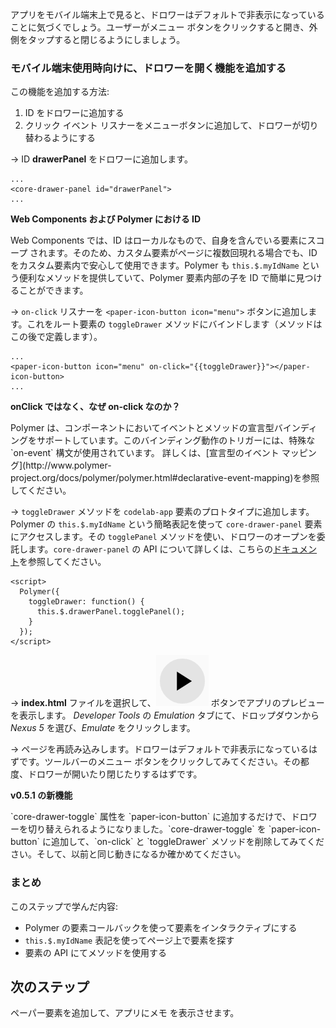 ﻿<toc-element></toc-element>

アプリをモバイル端末上で見ると、ドロワーはデフォルトで非表示になっていることに気づくでしょう。ユーザーがメニュー ボタンをクリックすると開き、外側をタップすると閉じるようにしましょう。

### モバイル端末使用時向けに、ドロワーを開く機能を追加する

この機能を追加する方法:

1. ID をドロワーに追加する
2. クリック イベント リスナーをメニューボタンに追加して、ドロワーが切り替わるようにする

&rarr; ID **drawerPanel** をドロワーに追加します。

    ...
    <core-drawer-panel id="drawerPanel">
    ...

<aside class="callout">
  <b>Web Components および Polymer における ID </b>
  <p>Web Components では、ID はローカルなもので、自身を含んでいる要素にスコープ されます。そのため、カスタム要素がページに複数回現れる場合でも、ID をカスタム要素内で安心して使用できます。Polymer も <code>this.$.myIdName</code> という便利なメソッドを提供していて、Polymer 要素内部の子を ID で簡単に見つけることができます。</p>
</aside>


&rarr; `on-click` リスナーを `<paper-icon-button icon="menu">` ボタンに追加します。これをルート要素の `toggleDrawer` メソッドにバインドします（メソッドはこの後で定義します）。

    ...
    <paper-icon-button icon="menu" on-click="{{toggleDrawer}}"></paper-icon-button>
    ...

<aside class="callout">
  <b>onClick ではなく、なぜ on-click なのか？</b>
  <p>
Polymer は、コンポーネントにおいてイベントとメソッドの宣言型バインディングをサポートしています。このバインディング動作のトリガーには、特殊な `on-event` 構文が使用されています。
詳しくは、[宣言型のイベント マッピング](http://www.polymer-project.org/docs/polymer/polymer.html#declarative-event-mapping)を参照してください。</p>
</aside>

&rarr; `toggleDrawer` メソッドを `codelab-app` 要素のプロトタイプに追加します。
Polymer の `this.$.myIdName` という簡略表記を使って `core-drawer-panel` 要素にアクセスします。その `togglePanel` メソッドを使い、ドロワーのオープンを委託します。`core-drawer-panel` の API について詳しくは、こちらの[ドキュメント](https://www.polymer-project.org/docs/elements/core-elements.html#core-drawer-panel)を参照してください。

    <script>
      Polymer({
        toggleDrawer: function() {
          this.$.drawerPanel.togglePanel();
        }
      });
    </script>

&rarr; **index.html** ファイルを選択して、<img src="img/runbutton.png" class="icon"> ボタンでアプリのプレビューを表示します。
*Developer Tools* の *Emulation* タブにて、ドロップダウンから *Nexus 5* を選び、*Emulate* をクリックします。

&rarr; ページを再読み込みします。ドロワーはデフォルトで非表示になっているはずです。ツールバーのメニュー ボタンをクリックしてみてください。その都度、ドロワーが開いたり閉じたりするはずです。

<aside class="callout">
<b>v0.5.1 の新機能</b>
<p>
`core-drawer-toggle` 属性を `paper-icon-button` に追加するだけで、ドロワーを切り替えられるようになりました。`core-drawer-toggle` を `paper-icon-button` に追加して、`on-click` と `toggleDrawer` メソッドを削除してみてください。そして、以前と同じ動きになるか確かめてください。
</p>
</aside>

### まとめ

このステップで学んだ内容:

- Polymer の要素コールバックを使って要素をインタラクティブにする
- `this.$.myIdName` 表記を使ってページ上で要素を探す
- 要素の API にてメソッドを使用する

## 次のステップ

ペーパー要素を追加して、アプリにメモ を表示させます。
